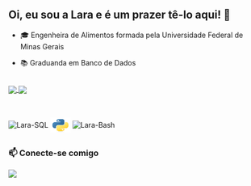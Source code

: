 ## Oi, eu sou a Lara e é um prazer tê-lo aqui! 👋

- 🎓 Engenheira de Alimentos formada pela Universidade Federal de Minas Gerais
- 📚 Graduanda em Banco de Dados

  ##

<a href="https://github.com/laramirandaeali/github-readme-stats">
  <img height=160 align="center" src="https://github-readme-stats.vercel.app/api?username=laramirandaeali&show_icons=true&theme=dracula&bg_color=00000000&rank_icon=github" />
</a>
<a href="https://github.com/laramirandaeali/convoychat">
  <img height=160 align="center" src="https://github-readme-stats.vercel.app/api/top-langs?username=laramirandaeali&layout=compact&theme=dracula&bg_color=00000000" />
</a>

##

<div style="display: inline_block"><br>
  <img align="center" alt="Lara-SQL" height="30" width="40" src="https://cdn.jsdelivr.net/gh/devicons/devicon@latest/icons/azuresqldatabase/azuresqldatabase-original.svg" />
  <img align="center" alt="Lara-Python" height="30" width="40" src="https://raw.githubusercontent.com/devicons/devicon/master/icons/python/python-original.svg">
  <img align="center" alt="Lara-Bash" height="30" width="40" src="https://cdn.jsdelivr.net/gh/devicons/devicon@latest/icons/bash/bash-plain.svg" /> 
</div>
  
  ##
 ### **📫 Conecte-se comigo**  
<div> 
  <a href="https://www.linkedin.com/in/laramirandaeali" target="_blank"><img src="https://img.shields.io/badge/-LinkedIn-%230077B5?style=for-the-badge&logo=linkedin&logoColor=white" target="_blank"></a> 
</div>




